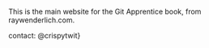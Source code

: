 This is the main website for the Git Apprentice book, from raywenderlich.com.

contact: @crispytwit}
